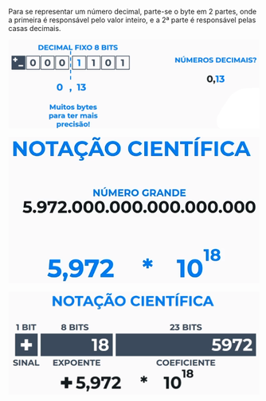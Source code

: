 Para se representar um número decimal, parte-se o byte em 2 partes, onde a primeira é responsável pelo valor inteiro, e a 2ª parte é responsável pelas casas decimais.

![Problemas Decimais em Bytes](../../Images/ProblemasDecimaisEmBytes.PNG)

![Notação Científica](../../Images/NotacaoCientifica.PNG)

![Notacao Cientifica Com Bytes](../../Images/NotacaoCientificaComBytes.PNG)